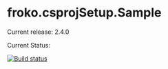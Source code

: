 # froko.csprojSetup.Sample #

Current release: 2.4.0

Current Status:

[![Build status](https://ci.appveyor.com/api/projects/status/v6wuflbtdbwtsnsv?svg=true)](https://ci.appveyor.com/project/froko/froko-csprojsetup-sample)


